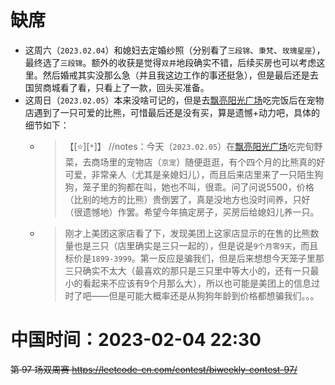 
# 缺席

- 这周六（`2023.02.04`）和媳妇去定婚纱照（分别看了`三段锦`、`秉梵`、`玫瑰星座`），最终选了`三段锦`。额外的收获是觉得`双井`地段确实不错，后续买房也可以考虑这里。然后婚戒其实没那么急（并且我这边工作的事还挺急），但是最后还是去国贸商城看了看，只看上了一款，回头买准备。
- 这周日（`2023.02.05`）本来没啥可记的，但是去[飘亮阳光广场](http://piaoliangyangguang.cn/)吃完饭后在宠物店遇到了一只可爱的比熊，可惜最后还是没有买，算是遗憾+动力吧，具体的细节如下：
  * > 【[:star:][`*`]】 //notes：今天（`2023.02.05`）在[飘亮阳光广场](http://piaoliangyangguang.cn/)吃完旬野菜，去商场里的宠物店（`京宠`）随便逛逛，有个四个月的比熊真的好可爱，非常亲人（尤其是亲媳妇儿），而且后来店里来了一只陌生狗狗，笼子里的狗都在叫，她也不叫，很乖。问了问说5500，价格（比别的地方的比熊）贵倒罢了，真是没地方也没时间养，只好（很遗憾地）作罢。希望今年搞定房子，买房后给媳妇儿养一只。
  * > 刚才上美团这家店看了下，发现美团上这家店显示的在售的比熊数量也是三只（店里确实是三只一起的），但是说是`9个月零9天`，而且标价是`1899-3999`。第一反应是骗我们，但是后来想想今天笼子里那三只确实不太大（最喜欢的那只是三只里中等大小的，还有一只最小的看起来不应该有9个月那么大），所以也可能是美团上的信息过时了吧——但是可能大概率还是从狗狗年龄到价格都想骗我们。。。

# 中国时间：2023-02-04 22:30

~~第 97 场双周赛 https://leetcode-cn.com/contest/biweekly-contest-97/~~
